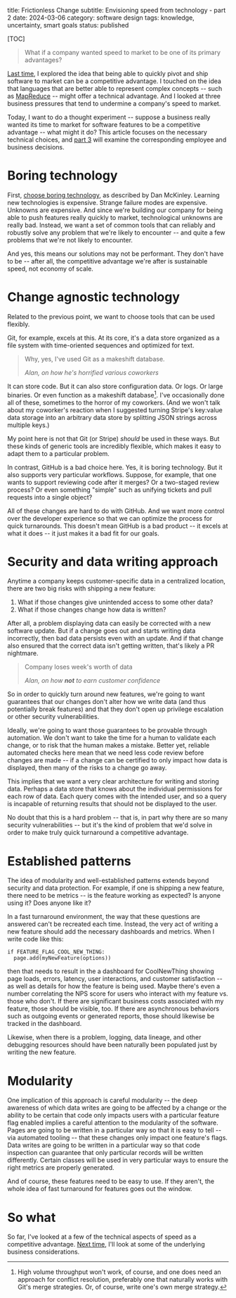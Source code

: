 title: Frictionless Change
subtitle: Envisioning speed from technology - part 2
date: 2024-03-06
category: software design
tags: knowledge, uncertainty, smart goals
status: published

[TOC]

> What if a company wanted speed to market to be one of its primary advantages?

[Last time]({filename}frictionless-change-part-1.md), I explored the idea that being able to quickly pivot and ship software to market can be a competitive advantage. I touched on the idea that languages that are better able to represent complex concepts -- such as [MapReduce](https://en.wikipedia.org/wiki/MapReduce) -- might offer a technical advantage. And I looked at three business pressures that tend to undermine a company's speed to market.

Today, I want to do a thought experiment -- suppose a business really wanted its time to market for software features to be a competitive advantage -- what might it do? This article focuses on the necessary technical choices, and [part 3]({filename}frictionless-change-part-3.md) will examine the corresponding employee and business decisions.

# Boring technology

First, [choose boring technology](https://mcfunley.com/choose-boring-technology), as described by Dan McKinley. Learning new technologies is expensive. Strange failure modes are expensive. Unknowns are expensive. And since we're building our company for being able to push features really quickly to market, technological unknowns are really bad. Instead, we want a set of common tools that can reliably and robustly solve any problem that we're likely to encounter -- and quite a few problems that we're not likely to encounter.

And yes, this means our solutions may not be performant. They don't have to be -- after all, the competitive advantage we're after is sustainable speed, not economy of scale.

# Change agnostic technology

Related to the previous point, we want to choose tools that can be used flexibly.

Git, for example, excels at this. At its core, it's a data store organized as a file system with time-oriented sequences and optimized for text.

> Why, yes, I've used Git as a makeshift database.
>
> _Alan, on how he's horrified various coworkers_

It can store code. But it can also store configuration data. Or logs. Or large binaries. Or even function as a makeshift database[^database]. I've occasionally done all of these, sometimes to the horror of my coworkers. (And we won't talk about my coworker's reaction when I suggested turning Stripe's key:value data storage into an arbitrary data store by splitting JSON strings across multiple keys.)

[^database]: High volume throughput won't work, of course, and one does need an approach for conflict resolution, preferably one that naturally works with Git's merge strategies. Or, of course, write one's own merge strategy.

My point here is not that Git (or Stripe) _should_ be used in these ways. But these kinds of generic tools are incredibly flexible, which makes it easy to adapt them to a particular problem.

In contrast, GitHub is a bad choice here. Yes, it is boring technology. But it also supports very particular workflows. Suppose, for example, that one wants to support reviewing code after it merges? Or a two-staged review process? Or even something "simple" such as unifying tickets and pull requests into a single object?

All of these changes are hard to do with GitHub. And we want more control over the developer experience so that we can optimize the process for quick turnarounds. This doesn't mean GitHub is a bad product -- it excels at what it does -- it just makes it a bad fit for our goals.

# Security and data writing approach

Anytime a company keeps customer-specific data in a centralized location, there are two big risks with shipping a new feature:

1. What if those changes give unintended access to some other data?
2. What if those changes change how data is written?

After all, a problem displaying data can easily be corrected with a new software update. But if a change goes out and starts writing data incorrectly, then bad data persists even with an update. And if that change also ensured that the correct data isn't getting written, that's likely a PR nightmare.

> Company loses week's worth of data
>
> _Alan, on how **not** to earn customer confidence_

So in order to quickly turn around new features, we're going to want guarantees that our changes don't alter how we write data (and thus potentially break features) and that they don't open up privilege escalation or other security vulnerabilities.

Ideally, we're going to want those guarantees to be provable through automation. We don't want to take the time for a human to validate each change, or to risk that the human makes a mistake. Better yet, reliable automated checks here mean that we need less code review before changes are made -- if a change can be certified to only impact how data is displayed, then many of the risks to a change go away.

This implies that we want a very clear architecture for writing and storing data. Perhaps a data store that knows about the individual permissions for each row of data. Each query comes with the intended user, and so a query is incapable of returning results that should not be displayed to the user.

No doubt that this is a hard problem -- that is, in part why there are so many security vulnerabilities -- but it's the kind of problem that we'd solve in order to make truly quick turnaround a competitive advantage.

# Established patterns

The idea of modularity and well-established patterns extends beyond security and data protection. For example, if one is shipping a new feature, there need to be metrics -- is the feature working as expected? Is anyone using it? Does anyone like it?

In a fast turnaround environment, the way that these questions are answered can't be recreated each time. Instead, the very act of writing a new feature should add the necessary dashboards and metrics. When I write code like this:

```
if FEATURE_FLAG_COOL_NEW_THING:
  page.add(myNewFeature(options))
```

then that needs to result in the a dashboard for CoolNewThing showing page loads, errors, latency, user interactions, and customer satisfaction -- as well as details for how the feature is being used. Maybe there's even a number correlating the NPS score for users who interact with my feature vs. those who don't. If there are significant business costs associated with my feature, those should be visible, too. If there are asynchronous behaviors such as outgoing events or generated reports, those should likewise be tracked in the dashboard.

Likewise, when there is a problem, logging, data lineage, and other debugging resources should have been naturally been populated just by writing the new feature.

# Modularity

One implication of this approach is careful modularity -- the deep awareness of which data writes are going to be affected by a change or the ability to be certain that code only impacts users with a particular feature flag enabled implies a careful attention to the modularity of the software. Pages are going to be written in a particular way so that it is easy to tell -- via automated tooling -- that these changes only impact one feature's flags. Data writes are going to be written in a particular way so that code inspection can guarantee that only particular records will be written differently. Certain classes will be used in very particular ways to ensure the right metrics are properly generated.

And of course, these features need to be easy to use. If they aren't, the whole idea of fast turnaround for features goes out the window.

# So what

So far, I've looked at a few of the technical aspects of speed as a competitive advantage. [Next time]({filename}frictionless-change-part-3.md), I'll look at some of the underlying business considerations.
